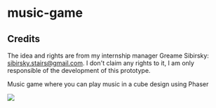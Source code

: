 # music-game

## Credits

The idea and rights are from my internship manager Greame Sibirsky: sibirsky.stairs@gmail.com. 
I don't claim any rights to it, I am only responsible of the development of this prototype.

Music game where you can play music in a cube design using Phaser

![](https://scholar.wangnelson.xyz/assets/images/2022-06-28-23-02-12-0881276cd5565fe4942da2805e9628a9.png)
